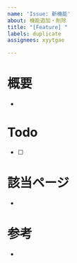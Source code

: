 ```yaml
---
name: 'Issue: 新機能'
about: 機能追加・削除
title: "[Feature] "
labels: duplicate
assignees: xyytgae

---
```


# 概要

- 

# Todo

- [ ] 

# 該当ページ

- 

# 参考

-
